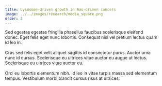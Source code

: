 ```yaml
---
title: Lysosome-driven growth in Ras-driven cancers
image: ../../images/research/media_square.png
order: 3
---
```

Sed egestas egestas fringilla phasellus faucibus scelerisque eleifend donec. Eget felis eget nunc lobortis. Consequat nisl vel pretium lectus quam id leo in.\
\
Cras sed felis eget velit aliquet sagittis id consectetur purus. Auctor urna nunc id cursus. Scelerisque eu ultrices vitae auctor eu augue ut lectus. Scelerisque eu ultrices vitae auctor eu.\
\
Orci eu lobortis elementum nibh. Id leo in vitae turpis massa sed elementum tempus. Vestibulum morbi blandit cursus risus at ultrices.